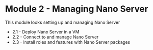 # Module 2 - Managing Nano Server

This module looks setting up and managing Nano Server


- 2.1 - Deploy Nano Server in a VM
- 2.2 - Connect to and manage Nano Server
- 2.3 - Install roles and features with Nano Server packages



